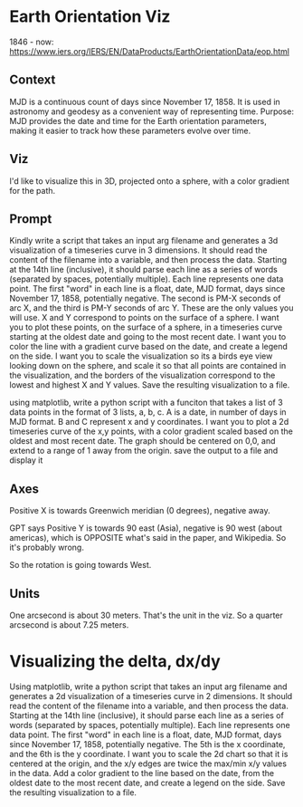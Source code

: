 # Earth Orientation Viz

1846 - now: https://www.iers.org/IERS/EN/DataProducts/EarthOrientationData/eop.html

## Context

MJD is a continuous count of days since November 17, 1858. It is used in astronomy and geodesy as a convenient way of representing time.
Purpose: MJD provides the date and time for the Earth orientation parameters, making it easier to track how these parameters evolve over time.

## Viz

I'd like to visualize this in 3D, projected onto a sphere, with a color gradient for the path.

## Prompt

Kindly write a script that takes an input arg filename and generates a 3d visualization of a timeseries curve in 3 dimensions. It should read the content of the filename into a variable, and then process the data. Starting at the 14th line (inclusive), it should parse each line as a series of words (separated by spaces, potentially multiple). Each line represents one data point. The first "word" in each line is a float, date, MJD format, days since November 17, 1858, potentially negative. The second is PM-X seconds of arc X, and the third is PM-Y seconds of arc Y. These are the only values you will use. X and Y correspond to points on the surface of a sphere. I want you to plot these points, on the surface of a sphere, in a timeseries curve starting at the oldest date and going to the most recent date. I want you to color the line with a gradient curve based on the date, and create a legend on the side. I want you to scale the visualization so its a birds eye view looking down on the sphere, and scale it so that all points are contained in the visualization, and the borders of the visualization correspond to the lowest and highest X and Y values. Save the resulting visualization to a file.

using matplotlib, write a python script with a funciton that takes a list of 3 data points in the format of 3 lists, a, b, c. A is a date, in number of days in MJD format. B and C represent x and y coordinates. I want you to plot a 2d timeseries curve of the x,y points, with a color gradient scaled based on the oldest and most recent date. The graph should be centered on 0,0, and extend to a range of 1 away from the origin. save the output to a file and display it

## Axes

Positive X is towards Greenwich meridian (0 degrees), negative away.

GPT says Positive Y is towards 90 east (Asia), negative is 90 west (about americas), which is OPPOSITE what's said in the paper, and Wikipedia. So it's probably wrong.

So the rotation is going towards West.

## Units

One arcsecond is about 30 meters. That's the unit in the viz. So a quarter arcsecond is about 7.25 meters.

# Visualizing the delta, dx/dy

Using matplotlib, write a python script that takes an input arg filename and generates a 2d visualization of a timeseries curve in 2 dimensions. It should read the content of the filename into a variable, and then process the data. Starting at the 14th line (inclusive), it should parse each line as a series of words (separated by spaces, potentially multiple). Each line represents one data point. The first "word" in each line is a float, date, MJD format, days since November 17, 1858, potentially negative. The 5th is the x coordinate, and the 6th is the y coordinate. I want you to scale the 2d chart so that it is centered at the origin, and the x/y edges are twice the max/min x/y values in the data. Add a color gradient to the line based on the date, from the oldest date to the most recent date, and create a legend on the side. Save the resulting visualization to a file.